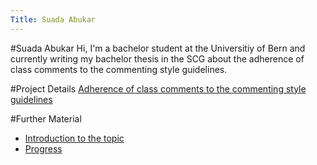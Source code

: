 ```yaml
---
Title: Suada Abukar
---
```

#Suada Abukar
Hi, I'm a bachelor student at the Universitiy of Bern and currently writing my bachelor thesis in the SCG about the adherence of class comments to the commenting style guidelines.

#Project Details
[Adherence of class comments to the commenting style guidelines](/wiki/projects/mastersbachelorsprojects/Adherence-of-class-comments-style-guidelines)

#Further Material

-  [Introduction to the topic](/download/softwarecomposition/2020-11-10-Abukar-AdherenceClassCommentsStyleGuidelines.pdf)
-  [Progress](/download/softwarecomposition/2021-05-04-Abukar-AdherenceClassCommentsStyleGuidelines.pdf)
